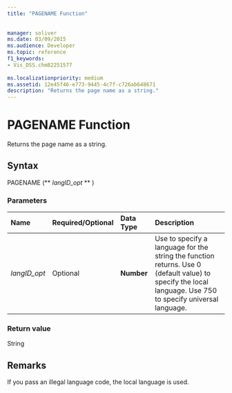 ```yaml
---
title: "PAGENAME Function"
 
 
manager: soliver
ms.date: 03/09/2015
ms.audience: Developer
ms.topic: reference
f1_keywords:
- Vis_DSS.chm82251577
 
ms.localizationpriority: medium
ms.assetid: 12e45f46-e773-9445-4c7f-c726ab648671
description: "Returns the page name as a string."
---
```


# PAGENAME Function

Returns the page name as a string.
  
## Syntax

PAGENAME (** *langID_opt* ** ) 
  
### Parameters

|**Name**|**Required/Optional**|**Data Type**|**Description**|
|:-----|:-----|:-----|:-----|
| _langID_opt_ <br/> |Optional  <br/> |**Number** <br/> |Use to specify a language for the string the function returns. Use 0 (default value) to specify the local language. Use 750 to specify universal language. |
   
### Return value

String
  
## Remarks

If you pass an illegal language code, the local language is used.
  


